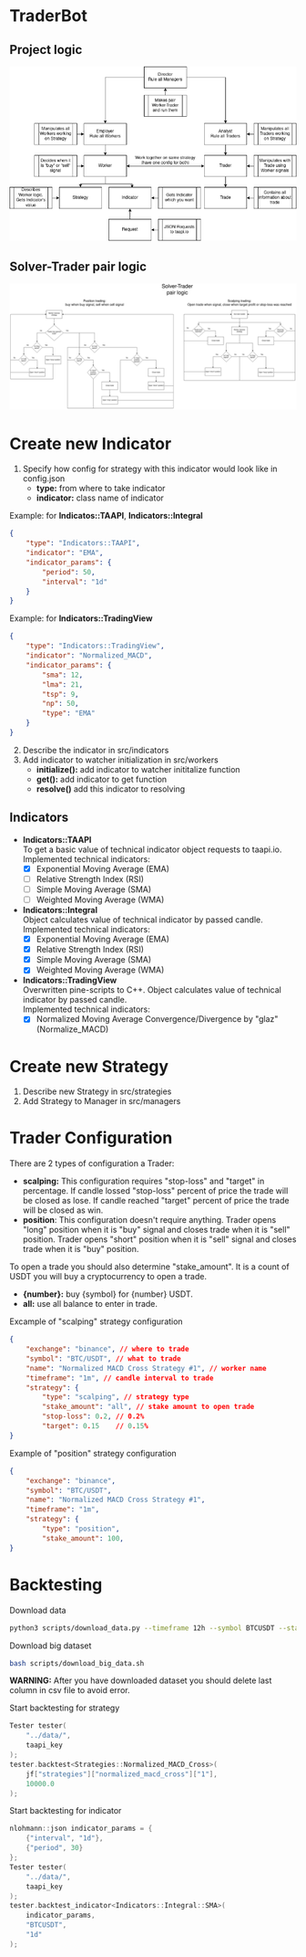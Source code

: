 # TraderBot
## Project logic
<center><img src="./assets/project_logic.png"></img></center>

## Solver-Trader pair logic
<center><img src="./assets/solver-trader_pair_logic.png"></img></center>

# Create new Indicator
1. Specify how config for strategy with this indicator would look like in config.json
    - **type:** from where to take indicator
    - **indicator:** class name of indicator

Example: for **Indicatos::TAAPI**, **Indicators::Integral**
```json
{
    "type": "Indicators::TAAPI",
    "indicator": "EMA",
    "indicator_params": {
        "period": 50,
        "interval": "1d"
    }
}
```
Example: for **Indicators::TradingView**
```json
{
    "type": "Indicators::TradingView",
    "indicator": "Normalized_MACD",
    "indicator_params": {
        "sma": 12,
        "lma": 21,
        "tsp": 9,
        "np": 50,
        "type": "EMA"
    }
}
```

2. Describe the indicator in src/indicators
3. Add indicator to watcher initialization in src/workers
    - **initialize():** add indicator to watcher inititalize function
    - **get():** add indicator to get function
    - **resolve()** add this indicator to resolving

## **Indicators**
- **Indicators::TAAPI**<br>
    To get a basic value of technical indicator object requests to taapi.io.<br>
    Implemented technical indicators:
    - [x] Exponential Moving Average (EMA)<br>
    - [ ] Relative Strength Index (RSI)
    - [ ] Simple Moving Average (SMA)
    - [ ] Weighted Moving Average (WMA)
- **Indicators::Integral**<br>
    Object calculates value of technical indicator by passed candle.<br>
    Implemented technical indicators:
    - [x] Exponential Moving Average (EMA)
    - [x] Relative Strength Index (RSI)
    - [x] Simple Moving Average (SMA)
    - [x] Weighted Moving Average (WMA)
- **Indicators::TradingView**<br>
    Overwritten pine-scripts to C++. Object calculates value of technical indicator by passed candle.<br>
    Implemented technical indicators:
    - [x] Normalized Moving Average Convergence/Divergence by "glaz" (Normalize_MACD)

# Create new Strategy
1. Describe new Strategy in src/strategies
2. Add Strategy to Manager in src/managers

# Trader Configuration
There are 2 types of configuration a Trader:
- **scalping:** This configuration requires "stop-loss" and "target" in percentage. If candle lossed "stop-loss" percent of price the trade will be closed as lose. If candle reached "target" percent of price the trade will be closed as win.
- **position**: This configuration doesn't require anything. Trader opens "long" position when it is "buy" signal and closes trade when it is "sell" position. Trader opens "short" position when it is "sell" signal and closes trade when it is "buy" position.

To open a trade you should also determine "stake_amount". It is a count of USDT you will buy a cryptocurrency to open a trade.
- **{number}:** buy {symbol} for {number} USDT.
- **all:** use all balance to enter in trade.

Excample of "scalping" strategy configuration
```json
{
    "exchange": "binance", // where to trade
    "symbol": "BTC/USDT", // what to trade
    "name": "Normalized MACD Cross Strategy #1", // worker name
    "timeframe": "1m", // candle interval to trade
    "strategy": {
        "type": "scalping", // strategy type
        "stake_amount": "all", // stake amount to open trade
        "stop-loss": 0.2, // 0.2%
        "target": 0.15    // 0.15%
}
```
Example of "position" strategy configuration
```json
{
    "exchange": "binance", 
    "symbol": "BTC/USDT", 
    "name": "Normalized MACD Cross Strategy #1", 
    "timeframe": "1m", 
    "strategy": {
        "type": "position", 
        "stake_amount": 100, 
}
```

# Backtesting
Download data
```bash
python3 scripts/download_data.py --timeframe 12h --symbol BTCUSDT --start 2021 --end 2022
```

Download big dataset
```bash
bash scripts/download_big_data.sh
```

**WARNING:** After you have downloaded dataset you should delete last column in csv file to avoid error.

Start backtesting for strategy
```C
Tester tester(
    "../data/",
    taapi_key
);
tester.backtest<Strategies::Normalized_MACD_Cross>(
    jf["strategies"]["normalized_macd_cross"]["1"],
    10000.0
);
```
Start backtesting for indicator
```C
nlohmann::json indicator_params = {
    {"interval", "1d"},
    {"period", 30}
};
Tester tester(
    "../data/",
    taapi_key
);
tester.backtest_indicator<Indicators::Integral::SMA>(
    indicator_params,
    "BTCUSDT",
    "1d"
);
```